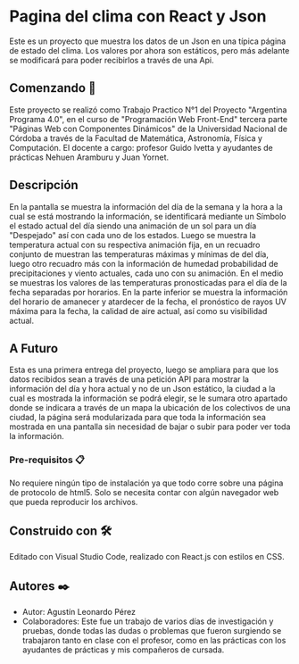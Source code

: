 # Pagina del clima con React y Json

Este es un proyecto que muestra los datos de un Json en una típica página de estado del clima. Los valores por ahora son estáticos, pero más adelante se modificará para poder recibirlos a través de una Api.

## Comenzando 🚀

Este proyecto se realizó como Trabajo Practico N°1 del Proyecto "Argentina Programa 4.0", en el curso de "Programación Web Front-End" tercera parte "Páginas Web con Componentes Dinámicos" de la Universidad Nacional de Córdoba a través de la Facultad de Matemática, Astronomía, Física y Computación. El docente a cargo: profesor Guido Ivetta y ayudantes de prácticas Nehuen Aramburu y Juan Yornet.

## Descripción 

En la pantalla se muestra la información del día de la semana y la hora a la cual se está mostrando la información, se identificará mediante un Símbolo el estado actual del día siendo una animación de un sol para un día "Despejado" así con cada uno de los estados. Luego se muestra la temperatura actual con su respectiva animación fija, en un recuadro conjunto de muestran las temperaturas máximas y mínimas de del día, luego otro recuadro más con la información de humedad probabilidad de precipitaciones y viento actuales, cada uno con su animación. 
En el medio se muestras los valores de las temperaturas pronosticadas para el día de la fecha separadas por horarios.
En la parte inferior se muestra la información del horario de amanecer y atardecer de la fecha, el pronóstico de rayos UV máxima para la fecha, la calidad de aire actual, así como su visibilidad actual.

## A Futuro
Esta es una primera entrega del proyecto, luego se ampliara para que los datos recibidos sean a través de una petición API para mostrar la información del día y hora actual y no de un Json estático, la ciudad a la cual es mostrada la información se podrá elegir, se le sumara otro apartado donde se indicara a través de un mapa la ubicación de los colectivos de una ciudad, la página será modularizada para que toda la información sea mostrada en una pantalla sin necesidad de bajar o subir para poder ver toda la información.

### Pre-requisitos 📋

No requiere ningún tipo de instalación ya que todo corre sobre una página de protocolo de html5. Solo se necesita contar con algún navegador web que pueda reproducir los archivos.



## Construido con 🛠️

Editado con Visual Studio Code, realizado con React.js con estilos en CSS.

## Autores ✒️

- Autor: Agustín Leonardo Pérez
- Colaboradores: Este fue un trabajo de varios días de investigación y pruebas, donde todas las dudas o problemas que fueron surgiendo se trabajaron tanto en clase con el profesor, como en las prácticas con los ayudantes de prácticas y mis compañeros de cursada.
